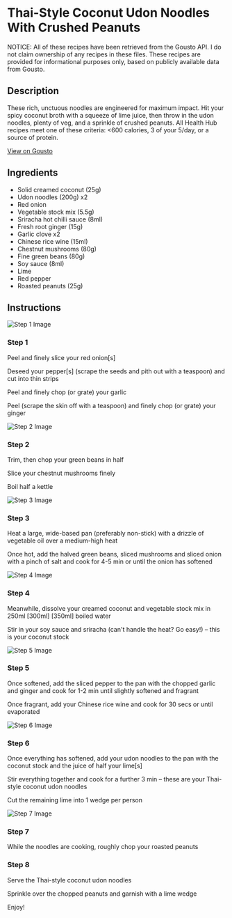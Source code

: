 # Thai-Style Coconut Udon Noodles With Crushed Peanuts

NOTICE: All of these recipes have been retrieved from the Gousto API. I do not claim ownership of any recipes in these files. These recipes are provided for informational purposes only, based on publicly available data from Gousto.

## Description

These rich, unctuous noodles are engineered for maximum impact. Hit your spicy coconut broth with a squeeze of lime juice, then throw in the udon noodles, plenty of veg, and a sprinkle of crushed peanuts. All Health Hub recipes meet one of these criteria: <600 calories, 3 of your 5/day, or a source of protein.

[View on Gousto](https://www.gousto.co.uk/recipes/cookbook/thai-style-coconut-udon-noodles-with-crushed-peanuts)

## Ingredients

- Solid creamed coconut (25g)
- Udon noodles (200g) x2
- Red onion
- Vegetable stock mix (5.5g)
- Sriracha hot chilli sauce (8ml)
- Fresh root ginger (15g)
- Garlic clove x2
- Chinese rice wine (15ml)
- Chestnut mushrooms (80g)
- Fine green beans (80g)
- Soy sauce (8ml)
- Lime
- Red pepper
- Roasted peanuts (25g)

## Instructions

![Step 1 Image](https://production-media.gousto.co.uk/cms/recipe-step-image/step-1-1656241194866-x200.jpg)

### Step 1

Peel and finely slice your red onion[s]

Deseed your pepper[s] (scrape the seeds and pith out with a teaspoon) and cut into thin strips

Peel and finely chop (or grate) your garlic

Peel (scrape the skin off with a teaspoon) and finely chop (or grate) your ginger

![Step 2 Image](https://production-media.gousto.co.uk/cms/recipe-step-image/step-2-1656241198082-x200.jpg)

### Step 2

Trim, then chop your green beans in half

Slice your chestnut mushrooms finely

Boil half a kettle

![Step 3 Image](https://production-media.gousto.co.uk/cms/recipe-step-image/step-3-1656241202423-x200.jpg)

### Step 3

Heat a large, wide-based pan (preferably non-stick) with a drizzle of vegetable oil over a medium-high heat

Once hot, add the halved green beans, sliced mushrooms and sliced onion with a pinch of salt and cook for 4-5 min or until the onion has softened

![Step 4 Image](https://production-media.gousto.co.uk/cms/recipe-step-image/step-4-1656241207594-x200.jpg)

### Step 4

Meanwhile, dissolve your creamed coconut and vegetable stock mix in 250ml <span class="text-purple">[300ml] </span><span class="text-danger">[350ml]</span> boiled water

Stir in your soy sauce and sriracha (can't handle the heat? Go easy!) – this is your coconut stock

![Step 5 Image](https://production-media.gousto.co.uk/cms/recipe-step-image/step-5-1656241212210-x200.jpg)

### Step 5

Once softened, add the sliced pepper to the pan with the chopped garlic and ginger and cook for 1-2 min until slightly softened and fragrant

Once fragrant, add your Chinese rice wine and cook for 30 secs or until evaporated

![Step 6 Image](https://production-media.gousto.co.uk/cms/recipe-step-image/step-6-1656241216138-x200.jpg)

### Step 6

Once everything has softened, add your udon noodles to the pan with the coconut stock and the juice of half your lime[s]

Stir everything together and cook for a further 3 min – these are your Thai-style coconut udon noodles

Cut the remaining lime into 1 wedge per person

![Step 7 Image](https://production-media.gousto.co.uk/cms/recipe-step-image/step-7-1656241220589-x200.jpg)

### Step 7

While the noodles are cooking, roughly chop your roasted peanuts

### Step 8

Serve the Thai-style coconut udon noodles

Sprinkle over the chopped peanuts and garnish with a lime wedge

Enjoy!

